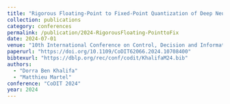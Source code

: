 ```yaml
---
title: "Rigorous Floating-Point to Fixed-Point Quantization of Deep Neural Networks on STM32 Micro-controllers"
collection: publications
category: conferences
permalink: /publication/2024-RigorousFloating-PointtoFix
date: 2024-07-01
venue: "10th International Conference on Control, Decision and Information Technologies (CoDIT 2024), Vallette, Malta"
paperurl: "https://doi.org/10.1109/CoDIT62066.2024.10708400"
bibtexurl: "https://dblp.org/rec/conf/codit/KhalifaM24.bib"
authors:
  - "Dorra Ben Khalifa"
  - "Matthieu Martel"
conference: "CoDIT 2024"
year: 2024
---
```

